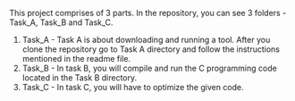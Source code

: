 This project comprises of 3 parts. In the repository, you can see 3 folders - Task\_A, Task\_B and Task\_C.

1. Task\_A - Task A is about downloading and running a tool. After you clone the repository go to Task A directory and follow the instructions mentioned in the readme file.
2. Task\_B - In task B, you will compile and run the C programming code located in the Task B directory.
2. Task\_C - In task C, you will have to optimize the given code.
